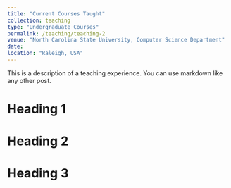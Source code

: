 ```yaml
---
title: "Current Courses Taught"
collection: teaching
type: "Undergraduate Courses"
permalink: /teaching/teaching-2
venue: "North Carolina State University, Computer Science Department"
date: 
location: "Raleigh, USA"
---
```


This is a description of a teaching experience. You can use markdown like any other post.

Heading 1
======

Heading 2
======

Heading 3
======
